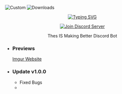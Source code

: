 ![Custom](https://img.shields.io/badge/downloads-23-8A2BE2)
![Downloads](https://img.shields.io/github/downloads/stamperlik/discord-python-bot/total?cacheSeconds=1)
<p align=center><a href="https://git.io/typing-svg"><img src="https://readme-typing-svg.demolab.com?font=Fira+Code&size=24&duration=4000&pause=1000&color=F70000&width=435&lines=THIS+BOT+IS+WRITTEN+IN+PY-CORD" alt="Typing SVG" /></a></p>
<p align=center>
<a href="https://discord.gg/KrRhFtwe" target="blank">
<img src="https://img.shields.io/discord/1347699343234171032?label=Join%20Community&logo=discord&style=flat-square" alt="Join Discord Server"/></a>
</p>
<p align=center>Thes IS Making Better Discord Bot </p>

- ### Previews
    <a align=left href='' target="_blank">Imgur Website</a>
- ### Update v1.0.0
  - Fixed Bugs
  - 

